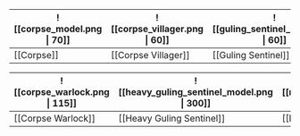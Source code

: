 
| ![[corpse_model.png \| 70]] | ![[corpse_villager.png \| 60]] | ![[guling_sentinel_model.png \| 60]] | ![[immortal_skeleton.png \| 60]] | ![[immortal_knight.png \| 60]] | ![[immortal_shaman.png \| 90]] | ![[immortal_golem.png \| 60]] |
| --------------------------- | ------------------------------ | ------------------------------------ | -------------------------------- | ------------------------------ | ------------------------------ | ----------------------------- |
| [[Corpse]]                  | [[Corpse Villager]]            | [[Guling Sentinel]]                  | [[Immortal Skeleton]]            | [[Immortal Knight]]            | [[Immortal Shaman]]            | [[Immortal Golem]]            |

| ![[corpse_warlock.png \| 115]] | ![[heavy_guling_sentinel_model.png \| 300]] | ![[nameless_guardian.png \| 200]] |
| ------------------------------ | ------------------------------------------- | --------------------------------- |
| [[Corpse Warlock]]             | [[Heavy Guling Sentinel]]                   | [[Nameless Guardian]]             |
